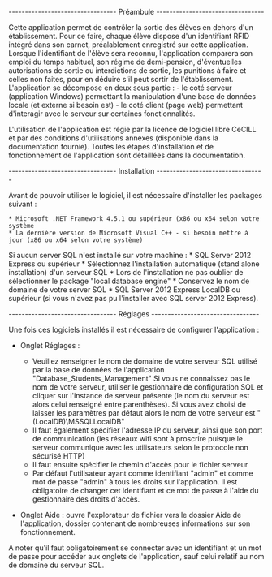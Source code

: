 --------------------------------- Préambule ---------------------------------

Cette application permet de contrôler la sortie des élèves en dehors d'un établissement. Pour ce faire, chaque élève dispose d'un identifiant RFID intégré dans son carnet, préalablement enregistré  sur cette application. Lorsque l'identifiant de l'élève sera reconnu, l'application comparera son emploi du temps habituel, son régime de demi-pension, d'éventuelles autorisations de sortie ou interdictions de sortie, les punitions à faire et celles non faites, pour en déduire s'il peut sortir de l'établissement. 
L'application se décompose en deux sous partie :
	- le coté serveur (application Windows) permettant la manipulation d'une base de données locale (et externe si besoin est)
	- le coté client (page web) permettant d'interagir avec le serveur sur certaines fonctionnalités.

L'utilisation de l'application est régie par la licence de logiciel libre CeCILL et par des conditions d'utilisations annexes (disponible dans la documentation fournie).
Toutes les étapes d'installation et de fonctionnement de l'application sont détaillées dans la documentation.


--------------------------------- Installation ---------------------------------

Avant de pouvoir utiliser le logiciel, il est nécessaire d'installer les packages suivant :

	* Microsoft .NET Framework 4.5.1 ou supérieur (x86 ou x64 selon votre système
	* La dernière version de Microsoft Visual C++ - si besoin mettre à jour (x86 ou x64 selon votre système)
Si aucun server SQL n'est installé sur votre machine :
	* SQL Server 2012 Express ou supérieur
		* Sélectionnez l'installation automatique (stand alone installation) d'un serveur SQL
		* Lors de l'installation ne pas oublier de sélectionner le package "local database engine"
		* Conservez le nom de domaine de votre server SQL
	* SQL Server 2012 Express LocalDB ou supérieur (si vous n'avez pas pu l'installer avec SQL server 2012 Express).


--------------------------------- Réglages ---------------------------------

Une fois ces logiciels installés il est nécessaire de configurer l'application :

- Onglet Réglages :
	* Veuillez renseigner le nom de domaine de votre serveur SQL utilisé par la base de données de l'application "Database_Students_Management"
Si vous ne connaissez pas le nom de votre serveur, utiliser le gestionnaire de configuration SQL et cliquer sur l'instance de serveur présente (le nom du serveur est alors celui renseigné entre parenthèses). Si vous avez choisi de laisser les paramètres par défaut alors le nom de votre serveur est "(LocalDB)\MSSQLLocalDB" 
	* Il faut également spécifier l'adresse IP du serveur, ainsi que son port de communication (les réseaux wifi sont à proscrire puisque le serveur communique avec les utilisateurs selon le protocole non sécurisé HTTP)
	* Il faut ensuite spécifier le chemin d'accès pour le fichier serveur
	* Par défaut l'utilisateur ayant comme identifiant "admin" et comme mot de passe "admin" à tous les droits sur l'application. Il est obligatoire de changer cet identifiant et ce mot de passe à l'aide du gestionnaire des droits d'accès.


- Onglet Aide : ouvre l'explorateur de fichier vers le dossier Aide de l'application, dossier contenant de nombreuses informations sur son fonctionnement.
	
	
A noter qu'il faut obligatoirement se connecter avec un identifiant et un mot de passe pour accéder aux onglets de l'application, sauf celui relatif au nom de domaine du serveur SQL.
